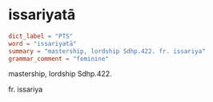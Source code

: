 # issariyatā

``` toml
dict_label = "PTS"
word = "issariyatā"
summary = "mastership, lordship Sdhp.422. fr. issariya"
grammar_comment = "feminine"
```

mastership, lordship Sdhp.422.

fr. issariya


